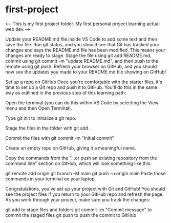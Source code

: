 # first-project

<-- This is my first project folder. My first personal project learning actual web dev.-->

Update your README.md file inside VS Code to add some text and then save the file. Run git status, and you should see that Git has tracked your changes and says the README.md file has been modified. This means your changes are ready to stage.
Stage the file using git add README.md, commit using git commit -m "update README.md", and then push to the remote using git push.
Refresh your browser on GitHub, and you should now see the updates you made to your README.md file showing on GitHub!



Set up a repo on GitHub
Once you're comfortable with the starter files, it's time to set up a Git repo and push it to GitHub. You'll do this in the same way as outlined in the previous step of this learning path:

Open the terminal (you can do this within VS Code by selecting the View menu and then Open Terminal).

Type git init to initialize a git repo.

Stage the files in the folder with git add .

Commit the files with git commit -m "Initial commit"

Create an empty repo on GitHub, giving it a meaningful name.

Copy the commands from the “…or push an existing repository from the command line” section on GitHub, which will look something like this:

git remote add origin <link to your repo>
git branch -M main
git push -u origin main
Paste those commands in your terminal on your laptop.

Congratulations, you've set up your project with Git and GitHub! You should see the project files if you return to your GitHub repo and refresh the page. As you work through your project, make sure you track the changes:

git add <file or folder name> to stage files and folders
git commit -m "Commit message" to commit the staged files
git push to push the commit to GitHub